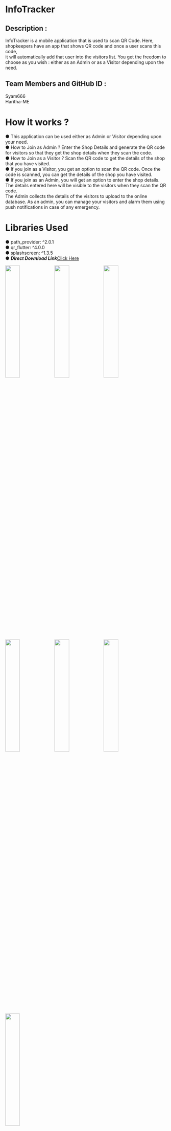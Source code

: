 # InfoTracker
## Description :
InfoTracker is a mobile application that is used to scan QR Code. Here, shopkeepers
have an app that shows QR code and once a user scans this code, <br>it will automatically add that user into the visitors
list. You get the freedom to choose as you wish : either as an Admin or as a Visitor depending upon the need.

## Team Members and GitHub ID :
Syam666 <br> Haritha-ME

# How it works ?<br>
● This application can be used either as Admin or Visitor depending upon your need.<br>
● How to Join as Admin ? Enter the Shop Details and generate the QR code for visitors so that they get the shop details when they scan the code.<br>
● How to Join as a Visitor ? Scan the QR code to get the details of the shop that you have visited.<br>
● If you join as a Visitor, you get an option to scan the QR code. Once the code is scanned, you can get the details of the shop you have visited.<br>
● If you join as an Admin, you will get an option to enter the shop details. The details entered here will be visible to the visitors when they scan the QR code. <br> The Admin collects the details of the visitors to upload to the online database. As an admin, you can manage your visitors and alarm them using push notifications in case of any emergency.
# Libraries Used
● path_provider: ^2.0.1<br>
● qr_flutter: ^4.0.0<br>
● splashscreen: ^1.3.5<br>
●
<i><strong>Direct Download Link</strong></i>[Click Here][link]

[link]: https://user-images.githubusercontent.com/62179996/124650256-266d2280-deb7-11eb-9e99-35d94e96bb13.mp4

<img src="https://user-images.githubusercontent.com/64770907/131341450-24617b4a-a087-459f-9b09-791300b8d89a.png" width="30%" align="left" padding='50'/>
<img src="https://user-images.githubusercontent.com/64770907/131341455-da3f4cd1-5fc0-47dd-86b6-90932c52d465.png" width="30%" align="left" padding='50'/>
<img src="https://user-images.githubusercontent.com/64770907/131341462-efd36aca-b674-4727-b248-27b66c21d326.png" width="30%" align="left" padding='50'/>
<img src="https://user-images.githubusercontent.com/64770907/131341500-c5987198-bd40-4f3c-9cd4-c8fff41e5b6a.png" width="30%" align="left" padding='50'/>
<img src="https://user-images.githubusercontent.com/64770907/131341510-8207c986-751a-4ec6-9dd1-5db7966b15ab.png" width="30%" align="left" padding='50'/>
<img src="https://user-images.githubusercontent.com/64770907/131341495-616b0f9f-3194-4c2a-8b18-01663d1885fd.png" width="30%" align="left" padding='50'/>
<img src="https://user-images.githubusercontent.com/64770907/131341500-c5987198-bd40-4f3c-9cd4-c8fff41e5b6a.png" width="30%" align="left" padding='50'/>
